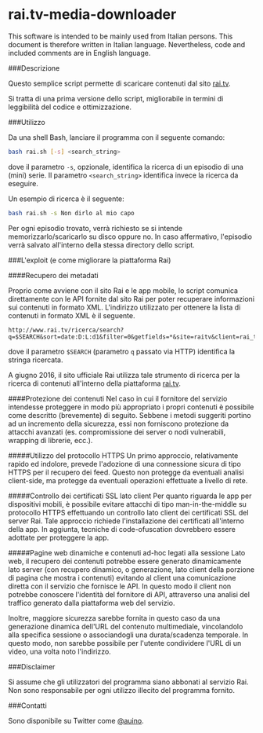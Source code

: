 # rai.tv-media-downloader

This software is intended to be mainly used from Italian persons.
This document is therefore written in Italian language.
Nevertheless, code and included comments are in English language.

###Descrizione

Questo semplice script permette di scaricare contenuti dal sito [rai.tv](http://rai.tv).

Si tratta di una prima versione dello script, migliorabile in termini di leggibilità del codice e ottimizzazione.

###Utilizzo

Da una shell Bash, lanciare il programma con il seguente comando:

```sh
bash rai.sh [-s] <search_string>
```

dove il parametro `-s`, opzionale, identifica la ricerca di un episodio di una (mini) serie.
Il parametro `<search_string>` identifica invece la ricerca da eseguire.

Un esempio di ricerca è il seguente:

```sh
bash rai.sh -s Non dirlo al mio capo
```

Per ogni episodio trovato, verrà richiesto se si intende memorizzarlo/scaricarlo su disco oppure no.
In caso affermativo, l'episodio verrà salvato all'interno della stessa directory dello script.

###L'exploit (e come migliorare la piattaforma Rai)

####Recupero dei metadati

Proprio come avviene con il sito Rai e le app mobile, lo script comunica direttamente con le API fornite dal sito Rai per poter recuperare informazioni sui contenuti in formato XML.
L'indirizzo utilizzato per ottenere la lista di contenuti in formato XML è il seguente.

```
http://www.rai.tv/ricerca/search?q=$SEARCH&sort=date:D:L:d1&filter=0&getfields=*&site=raitv&client=rai_tv2&start=0
```

dove il parametro `$SEARCH` (parametro `q` passato via HTTP) identifica la stringa ricercata.

A giugno 2016, il sito ufficiale Rai utilizza tale strumento di ricerca per la ricerca di contenuti all'interno della piattaforma [rai.tv](http://rai.tv).

####Protezione dei contenuti
Nel caso in cui il fornitore del servizio intendesse proteggere in modo più appropriato i propri contenuti è possibile come descritto (brevemente) di seguito.
Sebbene i metodi suggeriti portino ad un incremento della sicurezza, essi non forniscono protezione da attacchi avanzati (es. compromissione dei server o nodi vulnerabili, wrapping di librerie, ecc.).

#####Utilizzo del protocollo HTTPS
Un primo approccio, relativamente rapido ed indolore, prevede l'adozione di una connessione sicura di tipo HTTPS per il recupero dei feed.
Questo non protegge da eventuali analisi client-side, ma protegge da eventuali operazioni effettuate a livello di rete.

#####Controllo dei certificati SSL lato client
Per quanto riguarda le app per dispositivi mobili, è possibile evitare attacchi di tipo man-in-the-middle su protocollo HTTPS effettuando un controllo lato client dei certificati SSL del server Rai.
Tale approccio richiede l'installazione dei certificati all'interno della app.
In aggiunta, tecniche di code-ofuscation dovrebbero essere adottate per proteggere la app.

#####Pagine web dinamiche e contenuti ad-hoc legati alla sessione
Lato web, il recupero dei contenuti potrebbe essere generato dinamicamente lato server (con recupero dinamico, o generazione, lato client della porzione di pagina che mostra i contenuti) evitando al client una comunicazione diretta con il servizio che fornisce le API.
In questo modo il client non potrebbe conoscere l'identità del fornitore di API, attraverso una analisi del traffico generato dalla piattaforma web del servizio.

Inoltre, maggiore sicurezza sarebbe fornita in questo caso da una generazione dinamica dell'URL del contenuto multimediale, vincolandolo alla specifica sessione o associandogli una durata/scadenza temporale.
In questo modo, non sarebbe possibile per l'utente condividere l'URL di un video, una volta noto l'indirizzo.

###Disclaimer

Si assume che gli utilizzatori del programma siano abbonati al servizio Rai.
Non sono responsabile per ogni utilizzo illecito del programma fornito.

###Contatti

Sono disponibile su Twitter come [@auino](https://twitter.com/auino).
